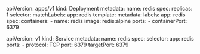 apiVersion: apps/v1
kind: Deployment
metadata:
  name: redis
spec:
  replicas: 1
  selector:
    matchLabels:
      app: redis
  template:
    metadata:
      labels:
        app: redis
    spec:
      containers:
      - name: redis
        image: redis:alpine
        ports:
        - containerPort: 6379

apiVersion: v1
kind: Service
metadata:
  name: redis
spec:
  selector:
    app: redis
  ports:
    - protocol: TCP
      port: 6379
      targetPort: 6379
